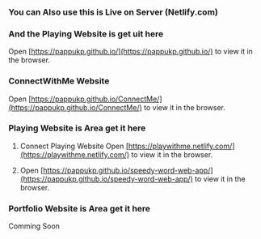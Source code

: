 ### You can Also use this is Live on Server (Netlify.com) <br />

### And the Playing Website is get uit here <br/>
Open [https://pappukp.github.io/](https://pappukp.github.io/) to view it in the browser.

### ConnectWithMe Website
Open [https://pappukp.github.io/ConnectMe/](https://pappukp.github.io/ConnectMe/) to view it in the browser.

### Playing Website is Area get it here

1. Connect Playing Website
Open [https://playwithme.netlify.com/](https://playwithme.netlify.com/) to view it in the browser.<br/>

1. Open [https://pappukp.github.io/speedy-word-web-app/](https://pappukp.github.io/speedy-word-web-app/) to view it in the browser.

### Portfolio Website is Area get it here

Comming Soon

